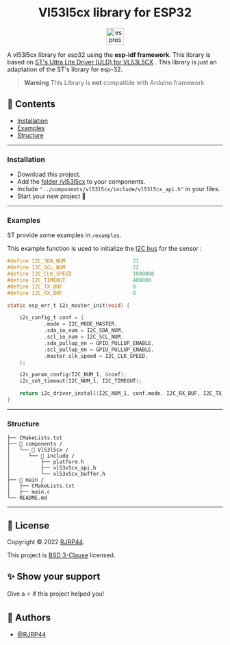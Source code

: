 <h1 align="center"> Vl53l5cx library for ESP32  </h1>
<p align="center">
<img align="center" src="https://seeklogo.com/images/E/espressif-systems-logo-1350B9E771-seeklogo.com.png" alt="espressif logo" width="40">
</p>

A vl53l5cx library for esp32 using the **esp-idf framework**. This library is based
on [ST's  Ultra Lite Driver (ULD) for VL53L5CX](https://www.st.com/content/st_com/en/products/embedded-software/imaging-software/stsw-img023.html)
. This library is just an adaptation of the ST's library for esp-32.

> **Warning**
> This Library is **not** compatible with Arduino framework

## 📌 Contents

* [Installation](#installation)
* [Examples](#examples)
* [Structure](#structure)

---

### Installation

* Download this project.
* Add the [folder /vl53l5cx](https://github.com/RJRP44/V53L5CX-Library/tree/master/components/vl53l5cx) to your components.
* Include `"../components/vl53l5cx/include/vl53l5cx_api.h"` in your files.
* Start your new project 🎉

---

### Examples

ST provide some examples in `/examples`.

This example function is used to initialize the [I2C bus](https://docs.espressif.com/projects/esp-idf/en/latest/esp32/api-reference/peripherals/i2c.html) for the sensor :

```c
#define I2C_SDA_NUM                      21
#define I2C_SCL_NUM                      22
#define I2C_CLK_SPEED                    1000000
#define I2C_TIMEOUT                      400000
#define I2C_TX_BUF                       0
#define I2C_RX_BUF                       0

static esp_err_t i2c_master_init(void) {

    i2c_config_t conf = {
            .mode = I2C_MODE_MASTER,
            .sda_io_num = I2C_SDA_NUM,
            .scl_io_num = I2C_SCL_NUM,
            .sda_pullup_en = GPIO_PULLUP_ENABLE,
            .scl_pullup_en = GPIO_PULLUP_ENABLE,
            .master.clk_speed = I2C_CLK_SPEED,
    };

    i2c_param_config(I2C_NUM_1, &conf);
    i2c_set_timeout(I2C_NUM_1, I2C_TIMEOUT);

    return i2c_driver_install(I2C_NUM_1, conf.mode, I2C_RX_BUF, I2C_TX_BUF, 0);
}
```
---

### Structure

```
├── CMakeLists.txt
├── 📁 components /                
│   └── 📁 Vl53l5cx /
│      └── 📁 include /
│          ├── platform.h
│          ├── vl53v5cx_api.h
│          └── vl53v5cx_buffer.h
├── 📁 main /
│   ├── CMakeLists.txt
│   ├── main.c
└── README.md                  
```

---

## 📝 License

Copyright © 2022 [RJRP44](https://www.github.com/RJRP44).

This project is [BSD 3-Clause](https://opensource.org/licenses/BSD-3-Clause/)  licensed.

## ✨ Show your support

Give a ⭐️ if this project helped you!

## 👤 Authors

- [@RJRP44](https://www.github.com/RJRP44)

